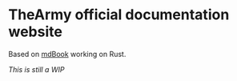# TheArmy official documentation website
Based on [mdBook](https://github.com/rust-lang/mdBook) working on Rust.

_This is still a WIP_